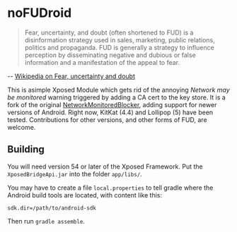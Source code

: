 noFUDroid
=========

> Fear, uncertainty, and doubt (often shortened to FUD) is a disinformation strategy used in sales, marketing, public relations, politics and propaganda. FUD is generally a strategy to influence perception by disseminating negative and dubious or false information and a manifestation of the appeal to fear.

-- [Wikipedia on Fear, uncertainty and doubt](https://en.wikipedia.org/wiki/Fear,_uncertainty_and_doubt)

This is asimple Xposed Module which gets rid of the annoying *Network may be monitored* warning 
triggered by adding a CA cert to the key store.
It is a fork of the original [NetworkMonitoredBlocker](https://github.com/Skarafaz/NetworkMonitoredBlocker), adding support for newer versions of Android.
Right now, KitKat (4.4) and Lollipop (5) have been tested.
Contributions for other versions, and other forms of FUD, are welcome.


## Building

You will need version 54 or later of the Xposed Framework.
Put the `XposedBridgeApi.jar` into the folder `app/libs/`.

You may have to create a file `local.properties` to tell gradle where the Android build tools are located, with content like this:
```
sdk.dir=/path/to/android-sdk
```

Then run `gradle assemble`.
